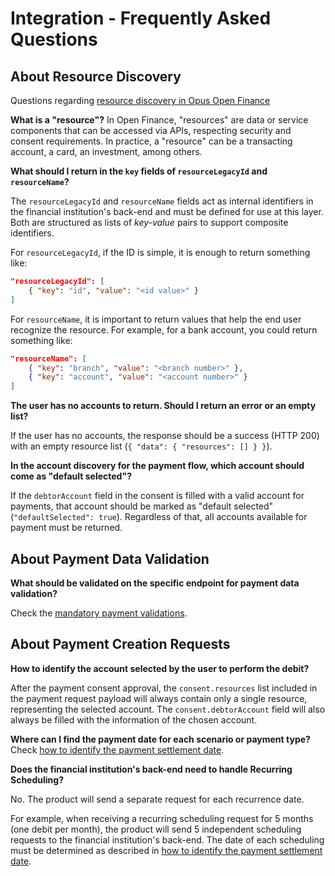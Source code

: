 # Integration - Frequently Asked Questions

## About Resource Discovery

Questions regarding [resource discovery in Opus Open Finance](/eng/integration-connector/consent/readme.md#Resource-Discovery-in-Opus-Open-Finance)

**What is a "resource"?**
In Open Finance, "resources" are data or service components that can be accessed via APIs, respecting security and consent requirements.
In practice, a "resource" can be a transacting account, a card, an investment, among others.

**What should I return in the `key` fields of `resourceLegacyId` and `resourceName`?**

The `resourceLegacyId` and `resourceName` fields act as internal identifiers in the financial institution's back-end and must be defined for use at this layer. Both are structured as lists of *key-value* pairs to support composite identifiers.

For `resourceLegacyId`, if the ID is simple, it is enough to return something like:

```json
"resourceLegacyId": [
    { "key": "id", "value": "<id value>" }
]
```

For `resourceName`, it is important to return values that help the end user recognize the resource. For example, for a bank account, you could return something like:

```json
"resourceName": [
    { "key": "branch", "value": "<branch number>" },
    { "key": "account", "value": "<account number>" }
]
```

**The user has no accounts to return. Should I return an error or an empty list?**

If the user has no accounts, the response should be a success (HTTP 200) with an empty resource list (`{ "data": { "resources": [] } }`).

**In the account discovery for the payment flow, which account should come as "default selected"?**

If the `debtorAccount` field in the consent is filled with a valid account for payments, that account should be marked as "default selected" (`"defaultSelected": true`). Regardless of that, all accounts available for payment must be returned.

## About Payment Data Validation

**What should be validated on the specific endpoint for payment data validation?**

Check the [mandatory payment validations](/eng/integration-connector/recommendations/payment-validations/readme.md).

## About Payment Creation Requests

**How to identify the account selected by the user to perform the debit?**

After the payment consent approval, the `consent.resources` list included in the payment request payload will always contain only a single resource, representing the selected account.
The `consent.debtorAccount` field will also always be filled with the information of the chosen account.

**Where can I find the payment date for each scenario or payment type?**
Check [how to identify the payment settlement date](/eng/integration-connector/recommendations/payment-scenarios/readme.md#How-to-Identify-the-Payment-Settlement-Date).

**Does the financial institution's back-end need to handle Recurring Scheduling?**

No. The product will send a separate request for each recurrence date.

For example, when receiving a recurring scheduling request for 5 months (one debit per month), the product will send 5 independent scheduling requests to the financial institution's back-end.
The date of each scheduling must be determined as described in [how to identify the payment settlement date](/eng/integration-connector/recommendations/payment-scenarios/readme.md#How-to-Identify-the-Payment-Settlement-Date).
